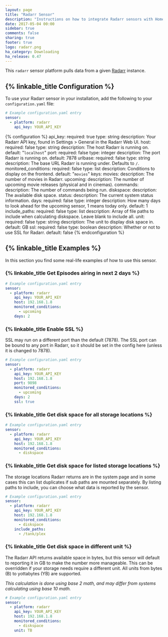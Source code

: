 ```yaml
---
layout: page
title: "Radarr Sensor"
description: "Instructions on how to integrate Radarr sensors with Home Assistant"
date: 2017-05-04 00:00
sidebar: true
comments: false
sharing: true
footer: true
logo: radarr.png
ha_category: Downloading
ha_release: 0.47
---
```


This `radarr` sensor platform pulls data from a given [Radarr](https://radarr.video/) instance.

## {% linkable_title Configuration %}

To use your Radarr sensor in your installation, add the following to your `configuration.yaml` file:

```yaml
# Example configuration.yaml entry
sensor:
  - platform: radarr
    api_key: YOUR_API_KEY
```

{% configuration %}
api_key:
  required: true
  type: string
  description: Your Radarr API key, found in Settings > General in the Radarr Web UI.
host:
  required: false
  type: string
  description: The host Radarr is running on.
  default: "`localhost`"
port:
  required: false
  type: integer
  description: The port Radarr is running on.
  default: 7878
urlbase:
  required: false
  type: string
  description: The base URL Radarr is running under. Defaults to `/`.
monitored_conditions:
  required: false
  type: list
  description: Conditions to display on the frontend.
  default: "`movies`"
  keys:
    movies:
      description: The number of movies in Radarr.
    upcoming:
      description: The number of upcoming movie releases (physical and in cinemas).
    commands:
      description: The number of commands being run.
    diskspace:
      description: The available disk space.
    status:
      description: The current system status information.
days:
  required: false
  type: integer
  description: How many days to look ahead for the upcoming sensor, 1 means today only.
  default: 1
include_paths:
  required: false
  type: list
  description: Array of file paths to include when calculating diskspace. Leave blank to include all.
unit:
  required: false
  type: string
  description: The unit to display disk space in.
  default: GB
ssl:
  required: false
  type: boolean
  description: Whether or not to use SSL for Radarr.
  default: false
{% endconfiguration %}

## {% linkable_title Examples %}

In this section you find some real-life examples of how to use this sensor.

### {% linkable_title Get Episodes airing in next 2 days %}

```yaml
# Example configuration.yaml entry
sensor:
  - platform: radarr
    api_key: YOUR_API_KEY
    host: 192.168.1.8
    monitored_conditions:
      - upcoming
    days: 2
```

### {% linkable_title Enable SSL %}

SSL may run on a different port than the default (7878). The SSL port can be bound to any port in Radarr, so it should be set in the config here (unless it is changed to 7878).

```yaml
# Example configuration.yaml entry
sensor:
  - platform: radarr
    api_key: YOUR_API_KEY
    host: 192.168.1.8
    port: 9898
    monitored_conditions:
      - upcoming
    days: 2
    ssl: true
```

### {% linkable_title Get disk space for all storage locations %}

```yaml
# Example configuration.yaml entry
sensor:
  - platform: radarr
    api_key: YOUR_API_KEY
    host: 192.168.1.8
    monitored_conditions:
      - diskspace
```

### {% linkable_title Get disk space for listed storage locations %}

The storage locations Radarr returns are in the system page and in some cases this can list duplicates if sub paths are mounted separately. By listing paths to include, you can choose what data is reported by the sensor.

```yaml
# Example configuration.yaml entry
sensor:
  - platform: radarr
    api_key: YOUR_API_KEY
    host: 192.168.1.8
    monitored_conditions:
      - diskspace
    include_paths:
      - /tank/plex
```

### {% linkable_title Get disk space in different unit %}

The Radarr API returns available space in bytes, but this sensor will default to reporting it in GB to make the number more manageable. This can be overridden if your storage needs require a different unit. All units from bytes (B) to yottabytes (YB) are supported.

*This calculation is done using base 2 math, and may differ from systems calculating using base 10 math.*

```yaml
# Example configuration.yaml entry
sensor:
  - platform: radarr
    api_key: YOUR_API_KEY
    host: 192.168.1.8
    monitored_conditions:
      - diskspace
    unit: TB
```
